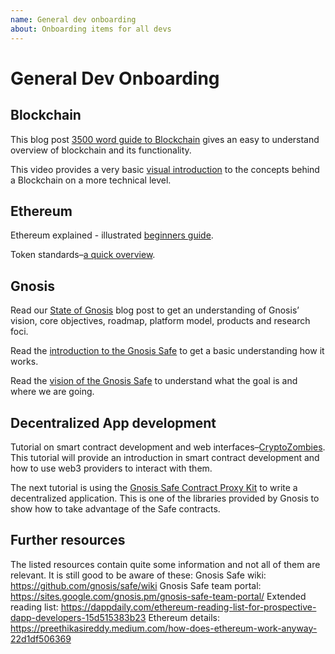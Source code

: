 ```yaml
---
name: General dev onboarding
about: Onboarding items for all devs
---
```


# General Dev Onboarding

## Blockchain
This blog post [3500 word guide to Blockchain](https://thenextweb.com/contributors/2017/11/01/ultimate-3500-word-plain-english-guide-blockchain/) gives an easy to understand
overview of blockchain and its functionality.

This video provides a very basic [visual introduction](https://www.youtube.com/watch?v=_160oMzblY8) to the concepts behind a
Blockchain on a more technical level.


## Ethereum
Ethereum explained - illustrated [beginners guide](https://www.upfolio.com/ultimate-ethereum-guide).

Token standards–[a quick overview](https://medium.com/@brenn.a.hill/noobs-guide-to-understanding-erc-20-vs-erc-721-tokens-d7f5657a4ee7).

## Gnosis

Read our [State of Gnosis](https://blog.gnosis.pm/the-state-of-gnosis-8cb9f49e3533) blog post to get an understanding of Gnosis’ vision, core
objectives, roadmap, platform model, products and research foci.

Read the [introduction to the Gnosis Safe](https://docs.gnosis.io/safe/docs/intro_assets/) to get a basic understanding how it works.

Read the [vision of the Gnosis Safe](https://docs.google.com/document/d/1QPCFPHezlbA2OawSJJo5AkwNLyWaYb9UZb2_yc4bVjw/edit) to understand what the goal is and where we are going.

## Decentralized App development

Tutorial on smart contract development and web interfaces–[CryptoZombies](https://cryptozombies.io/en/course).
This tutorial will provide an introduction in smart contract development and how to use web3 providers to interact with them.

The next tutorial is using the [Gnosis Safe Contract Proxy Kit](https://docs.gnosis.io/safe/docs/cpktutorial1/) to write a decentralized application.
This is one of the libraries provided by Gnosis to show how to take advantage of the Safe contracts.

## Further resources
The listed resources contain quite some information and not all of them are relevant. It is still good to be aware of these:
Gnosis Safe wiki: https://github.com/gnosis/safe/wiki
Gnosis Safe team portal: https://sites.google.com/gnosis.pm/gnosis-safe-team-portal/
Extended reading list: https://dappdaily.com/ethereum-reading-list-for-prospective-dapp-developers-15d515383b23
Ethereum details: https://preethikasireddy.medium.com/how-does-ethereum-work-anyway-22d1df506369
